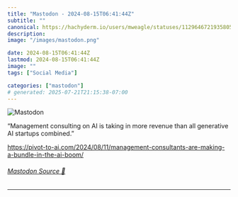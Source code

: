 ```yaml
---
title: "Mastodon - 2024-08-15T06:41:44Z"
subtitle: ""
canonical: https://hachyderm.io/users/mweagle/statuses/112964672193580537
description:
image: "/images/mastodon.png"

date: 2024-08-15T06:41:44Z
lastmod: 2024-08-15T06:41:44Z
image: ""
tags: ["Social Media"]

categories: ["mastodon"]
# generated: 2025-07-21T21:15:38-07:00
---
```

![Mastodon](/images/mastodon.png)

<p>“Management consulting on AI is taking in more revenue than all generative AI startups combined.”</p><p><a href="https://pivot-to-ai.com/2024/08/11/management-consultants-are-making-a-bundle-in-the-ai-boom/" target="_blank" rel="nofollow noopener noreferrer" translate="no"><span class="invisible">https://</span><span class="ellipsis">pivot-to-ai.com/2024/08/11/man</span><span class="invisible">agement-consultants-are-making-a-bundle-in-the-ai-boom/</span></a></p>


###### [Mastodon Source 🐘](https://hachyderm.io/@mweagle/112964672193580537)

___
